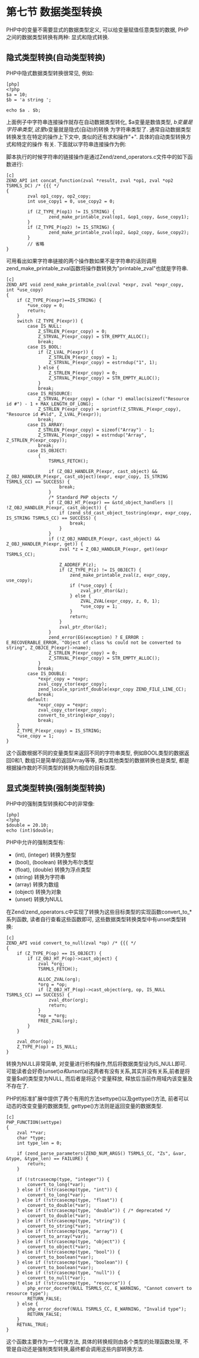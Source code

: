 # 第七节 数据类型转换

PHP中的变量不需要显式的数据类型定义, 可以给变量赋值任意类型的数据, PHP之间的数据类型转换有两种: 显式和隐式转换.


## 隐式类型转换(自动类型转换)
PHP中隐式数据类型转换很常见, 例如:

	[php]
	<?php
	$a = 10;
	$b = 'a string ';

	echo $a . $b;

上面例子中字符串连接操作就存在自动数据类型转化, $a变量是数值类型, $b变量是字符串类型, 这里$b变量就是隐式(自动)的转换
为字符串类型了. 通常自动数据类型转换发生在特定的操作上下文中, 类似的还有求和操作"+". 具体的自动类型转换方式和特定的操作
有关. 下面就以字符串连接操作为例:

脚本执行的时候字符串的链接操作是通过Zend/zend_operators.c文件中的如下函数进行:

	[c]
	ZEND_API int concat_function(zval *result, zval *op1, zval *op2 TSRMLS_DC) /* {{{ */
	{           
			zval op1_copy, op2_copy;
			int use_copy1 = 0, use_copy2 = 0;

			if (Z_TYPE_P(op1) != IS_STRING) { 
					zend_make_printable_zval(op1, &op1_copy, &use_copy1);
			}           
			if (Z_TYPE_P(op2) != IS_STRING) { 
					zend_make_printable_zval(op2, &op2_copy, &use_copy2);
			}       
			// 省略
	}

可用看出如果字符串链接的两个操作数如果不是字符串的话则调用zend_make_printable_zval函数将操作数转换为"printable_zval"也就是字符串.

	[c]
	ZEND_API void zend_make_printable_zval(zval *expr, zval *expr_copy, int *use_copy)
	{
		if (Z_TYPE_P(expr)==IS_STRING) {
			*use_copy = 0;
			return;
		}
		switch (Z_TYPE_P(expr)) {
			case IS_NULL:
				Z_STRLEN_P(expr_copy) = 0;
				Z_STRVAL_P(expr_copy) = STR_EMPTY_ALLOC();
				break;
			case IS_BOOL:
				if (Z_LVAL_P(expr)) {
					Z_STRLEN_P(expr_copy) = 1;
					Z_STRVAL_P(expr_copy) = estrndup("1", 1);
				} else {
					Z_STRLEN_P(expr_copy) = 0;
					Z_STRVAL_P(expr_copy) = STR_EMPTY_ALLOC();
				}
				break;
			case IS_RESOURCE:
				Z_STRVAL_P(expr_copy) = (char *) emalloc(sizeof("Resource id #") - 1 + MAX_LENGTH_OF_LONG);
				Z_STRLEN_P(expr_copy) = sprintf(Z_STRVAL_P(expr_copy), "Resource id #%ld", Z_LVAL_P(expr));
				break;
			case IS_ARRAY:
				Z_STRLEN_P(expr_copy) = sizeof("Array") - 1;
				Z_STRVAL_P(expr_copy) = estrndup("Array", Z_STRLEN_P(expr_copy));
				break;
			case IS_OBJECT:
				{
					TSRMLS_FETCH();

					if (Z_OBJ_HANDLER_P(expr, cast_object) && Z_OBJ_HANDLER_P(expr, cast_object)(expr, expr_copy, IS_STRING TSRMLS_CC) == SUCCESS) {
						break;
					}
					/* Standard PHP objects */
					if (Z_OBJ_HT_P(expr) == &std_object_handlers || !Z_OBJ_HANDLER_P(expr, cast_object)) {
						if (zend_std_cast_object_tostring(expr, expr_copy, IS_STRING TSRMLS_CC) == SUCCESS) {
							break;
						}    
					}    
					if (!Z_OBJ_HANDLER_P(expr, cast_object) && Z_OBJ_HANDLER_P(expr, get)) {
						zval *z = Z_OBJ_HANDLER_P(expr, get)(expr TSRMLS_CC);

						Z_ADDREF_P(z);
						if (Z_TYPE_P(z) != IS_OBJECT) {
							zend_make_printable_zval(z, expr_copy, use_copy);
							if (*use_copy) {
								zval_ptr_dtor(&z);
							} else {
								ZVAL_ZVAL(expr_copy, z, 0, 1);
								*use_copy = 1;
							}
							return;
						}
						zval_ptr_dtor(&z);
					}
					zend_error(EG(exception) ? E_ERROR : E_RECOVERABLE_ERROR, "Object of class %s could not be converted to string", Z_OBJCE_P(expr)->name);
					Z_STRLEN_P(expr_copy) = 0;
					Z_STRVAL_P(expr_copy) = STR_EMPTY_ALLOC();
				}
				break;
			case IS_DOUBLE:
				*expr_copy = *expr;
				zval_copy_ctor(expr_copy);
				zend_locale_sprintf_double(expr_copy ZEND_FILE_LINE_CC);
				break;
			default:
				*expr_copy = *expr;
				zval_copy_ctor(expr_copy);
				convert_to_string(expr_copy);
				break;
		}
		Z_TYPE_P(expr_copy) = IS_STRING;
		*use_copy = 1;
	}

这个函数根据不同的变量类型来返回不同的字符串类型, 例如BOOL类型的数据返回0和1, 数组只是简单的返回Array等等, 类似其他类型的数据转换也是类型,
都是根据操作数的不同类型的转换为相应的目标类型.


## 显式类型转换(强制类型转换)
PHP中的强制类型转换和C中的非常像:

	[php]
	<?php
	$double = 20.10;
	echo (int)$double;

PHP中允许的强制类型有:

- (int), (integer)  转换为整型
- (bool), (boolean) 转换为布尔类型
- (float), (double) 转换为浮点类型
- (string) 转换为字符串
- (array) 转换为数组
- (object) 转换为对象
- (unset) 转换为NULL

在Zend/zend_operators.c中实现了转换为这些目标类型的实现函数convert_to_*系列函数, 读者自行查看这些函数即可, 这些数据类型转换类型中有unset类型转换:

	[c]
	ZEND_API void convert_to_null(zval *op) /* {{{ */
	{
		if (Z_TYPE_P(op) == IS_OBJECT) {
			if (Z_OBJ_HT_P(op)->cast_object) {
				zval *org;
				TSRMLS_FETCH();

				ALLOC_ZVAL(org);
				*org = *op;
				if (Z_OBJ_HT_P(op)->cast_object(org, op, IS_NULL TSRMLS_CC) == SUCCESS) {
					zval_dtor(org);
					return;
				}
				*op = *org;
				FREE_ZVAL(org);
			}
		}

		zval_dtor(op);
		Z_TYPE_P(op) = IS_NULL;
	}

转换为NULL非常简单, 对变量进行析构操作,然后将数据类型设为IS_NULL即可. 可能读者会好奇(unset)$a和unset($a)这两者有没有关系,其实并没有关系,前者是将
变量$a的类型变为NULL, 而后者是将这个变量释放, 释放后当前作用域内该变量及不存在了.

PHP的标准扩展中提供了两个有用的方法settype()以及gettype()方法, 前者可以动态的改变变量的数据类型, gettype()方法则是返回变量的数据类型.

	[c]
	PHP_FUNCTION(settype)
	{
		zval **var;
		char *type;
		int type_len = 0;

		if (zend_parse_parameters(ZEND_NUM_ARGS() TSRMLS_CC, "Zs", &var, &type, &type_len) == FAILURE) {
			return;
		}

		if (!strcasecmp(type, "integer")) {
			convert_to_long(*var);
		} else if (!strcasecmp(type, "int")) {
			convert_to_long(*var);
		} else if (!strcasecmp(type, "float")) {
			convert_to_double(*var);
		} else if (!strcasecmp(type, "double")) { /* deprecated */
			convert_to_double(*var);
		} else if (!strcasecmp(type, "string")) {
			convert_to_string(*var);
		} else if (!strcasecmp(type, "array")) {
			convert_to_array(*var);
		} else if (!strcasecmp(type, "object")) {
			convert_to_object(*var);
		} else if (!strcasecmp(type, "bool")) {
			convert_to_boolean(*var);
		} else if (!strcasecmp(type, "boolean")) {
			convert_to_boolean(*var);
		} else if (!strcasecmp(type, "null")) {
			convert_to_null(*var);
		} else if (!strcasecmp(type, "resource")) {
			php_error_docref(NULL TSRMLS_CC, E_WARNING, "Cannot convert to resource type");
			RETURN_FALSE;
		} else {
			php_error_docref(NULL TSRMLS_CC, E_WARNING, "Invalid type");
			RETURN_FALSE;
		}
		RETVAL_TRUE;
	}

这个函数主要作为一个代理方法, 具体的转换规则由各个类型的处理函数处理, 不管是自动还是强制类型转换,最终都会调用这些内部转换方法.
